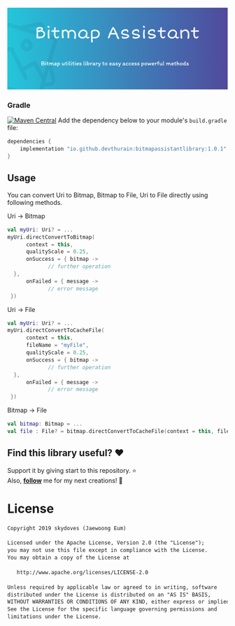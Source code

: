 ﻿![Project Image](https://raw.githubusercontent.com/DevThurain/BitmapAssistant/development/images/Bitmap%20Assistant.png)
### Gradle
[![Maven Central](https://img.shields.io/badge/maven--central-v1.0.1-blue)](https://search.maven.org/search?q=g:%22io.github.devthurain%22%20AND%20a:%22bitmapassistantlibrary%22)
Add the dependency below to your module's `build.gradle` file:
```gradle
dependencies {
    implementation "io.github.devthurain:bitmapassistantlibrary:1.0.1"
}
```


## Usage
You can convert Uri to Bitmap, Bitmap to File, Uri to File directly using following methods.

Uri -> Bitmap
```kotlin
val myUri: Uri? = ...
myUri.directConvertToBitmap(  
	  context = this,  
	  qualityScale = 0.25,  
	  onSuccess = { bitmap ->   
			 // further operation  
  },  
	  onFailed = { message ->   
			 // error message   
 })
```
Uri -> File
```kotlin
val myUri: Uri? = ...
myUri.directConvertToCacheFile(  
	  context = this,  
	  fileName = "myFile",
	  qualityScale = 0.25,  
	  onSuccess = { bitmap ->   
			 // further operation  
  },  
	  onFailed = { message ->   
			 // error message   
 })
```
Bitmap -> File
```kotlin
val bitmap: Bitmap = ...
val file : File? = bitmap.directConvertToCacheFile(context = this, fileName = "myFile")
```

## Find this library useful? :heart:
Support it by giving start to this repository. :star: <br>
Also, **__[follow](https://github.com/devthurain)__** me for my next creations! 🤩

# License
```xml
Copyright 2019 skydoves (Jaewoong Eum)

Licensed under the Apache License, Version 2.0 (the "License");
you may not use this file except in compliance with the License.
You may obtain a copy of the License at

   http://www.apache.org/licenses/LICENSE-2.0

Unless required by applicable law or agreed to in writing, software
distributed under the License is distributed on an "AS IS" BASIS,
WITHOUT WARRANTIES OR CONDITIONS OF ANY KIND, either express or implied.
See the License for the specific language governing permissions and
limitations under the License.
```
